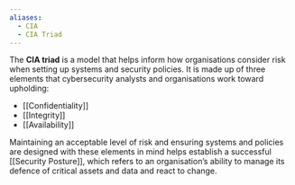 ```yaml
---
aliases:
  - CIA
  - CIA Triad
---
```

The **CIA triad** is a model that helps inform how organisations consider risk when setting up systems and security policies. It is made up of three elements that cybersecurity analysts and organisations work toward upholding: 

- [[Confidentiality]]
- [[Integrity]]
- [[Availability]] 

Maintaining an acceptable level of risk and ensuring systems and policies are designed with these elements in mind helps establish a successful [[Security Posture]], which refers to an organisation’s ability to manage its defence of critical assets and data and react to change. 